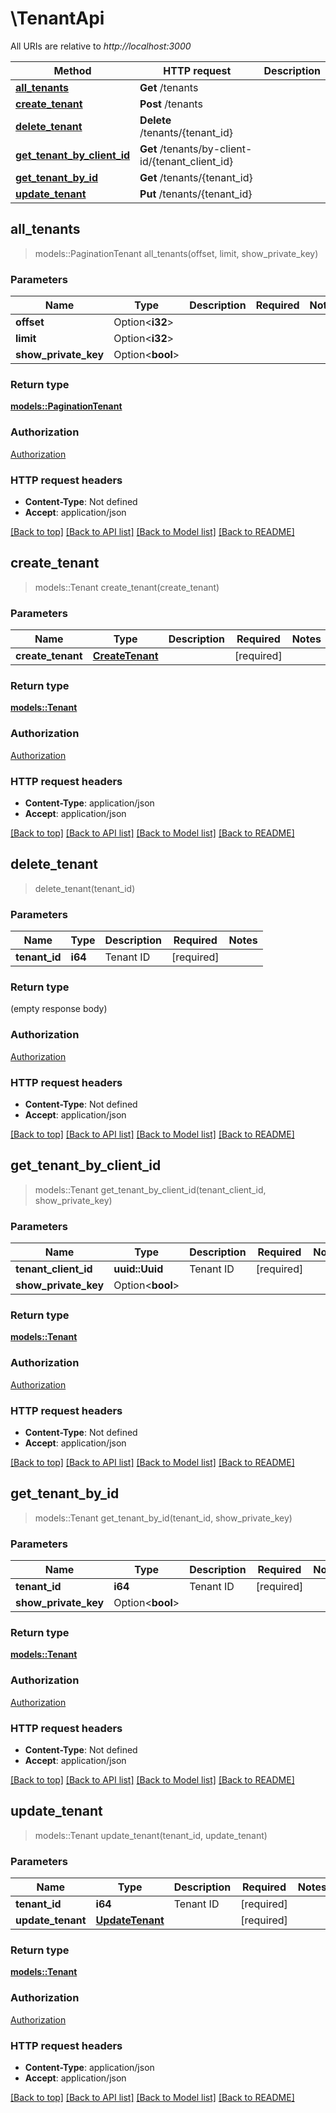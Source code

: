 # \TenantApi

All URIs are relative to *http://localhost:3000*

Method | HTTP request | Description
------------- | ------------- | -------------
[**all_tenants**](TenantApi.md#all_tenants) | **Get** /tenants | 
[**create_tenant**](TenantApi.md#create_tenant) | **Post** /tenants | 
[**delete_tenant**](TenantApi.md#delete_tenant) | **Delete** /tenants/{tenant_id} | 
[**get_tenant_by_client_id**](TenantApi.md#get_tenant_by_client_id) | **Get** /tenants/by-client-id/{tenant_client_id} | 
[**get_tenant_by_id**](TenantApi.md#get_tenant_by_id) | **Get** /tenants/{tenant_id} | 
[**update_tenant**](TenantApi.md#update_tenant) | **Put** /tenants/{tenant_id} | 



## all_tenants

> models::PaginationTenant all_tenants(offset, limit, show_private_key)


### Parameters


Name | Type | Description  | Required | Notes
------------- | ------------- | ------------- | ------------- | -------------
**offset** | Option<**i32**> |  |  |
**limit** | Option<**i32**> |  |  |
**show_private_key** | Option<**bool**> |  |  |

### Return type

[**models::PaginationTenant**](Pagination_Tenant.md)

### Authorization

[Authorization](../README.md#Authorization)

### HTTP request headers

- **Content-Type**: Not defined
- **Accept**: application/json

[[Back to top]](#) [[Back to API list]](../README.md#documentation-for-api-endpoints) [[Back to Model list]](../README.md#documentation-for-models) [[Back to README]](../README.md)


## create_tenant

> models::Tenant create_tenant(create_tenant)


### Parameters


Name | Type | Description  | Required | Notes
------------- | ------------- | ------------- | ------------- | -------------
**create_tenant** | [**CreateTenant**](CreateTenant.md) |  | [required] |

### Return type

[**models::Tenant**](Tenant.md)

### Authorization

[Authorization](../README.md#Authorization)

### HTTP request headers

- **Content-Type**: application/json
- **Accept**: application/json

[[Back to top]](#) [[Back to API list]](../README.md#documentation-for-api-endpoints) [[Back to Model list]](../README.md#documentation-for-models) [[Back to README]](../README.md)


## delete_tenant

> delete_tenant(tenant_id)


### Parameters


Name | Type | Description  | Required | Notes
------------- | ------------- | ------------- | ------------- | -------------
**tenant_id** | **i64** | Tenant ID | [required] |

### Return type

 (empty response body)

### Authorization

[Authorization](../README.md#Authorization)

### HTTP request headers

- **Content-Type**: Not defined
- **Accept**: application/json

[[Back to top]](#) [[Back to API list]](../README.md#documentation-for-api-endpoints) [[Back to Model list]](../README.md#documentation-for-models) [[Back to README]](../README.md)


## get_tenant_by_client_id

> models::Tenant get_tenant_by_client_id(tenant_client_id, show_private_key)


### Parameters


Name | Type | Description  | Required | Notes
------------- | ------------- | ------------- | ------------- | -------------
**tenant_client_id** | **uuid::Uuid** | Tenant ID | [required] |
**show_private_key** | Option<**bool**> |  |  |

### Return type

[**models::Tenant**](Tenant.md)

### Authorization

[Authorization](../README.md#Authorization)

### HTTP request headers

- **Content-Type**: Not defined
- **Accept**: application/json

[[Back to top]](#) [[Back to API list]](../README.md#documentation-for-api-endpoints) [[Back to Model list]](../README.md#documentation-for-models) [[Back to README]](../README.md)


## get_tenant_by_id

> models::Tenant get_tenant_by_id(tenant_id, show_private_key)


### Parameters


Name | Type | Description  | Required | Notes
------------- | ------------- | ------------- | ------------- | -------------
**tenant_id** | **i64** | Tenant ID | [required] |
**show_private_key** | Option<**bool**> |  |  |

### Return type

[**models::Tenant**](Tenant.md)

### Authorization

[Authorization](../README.md#Authorization)

### HTTP request headers

- **Content-Type**: Not defined
- **Accept**: application/json

[[Back to top]](#) [[Back to API list]](../README.md#documentation-for-api-endpoints) [[Back to Model list]](../README.md#documentation-for-models) [[Back to README]](../README.md)


## update_tenant

> models::Tenant update_tenant(tenant_id, update_tenant)


### Parameters


Name | Type | Description  | Required | Notes
------------- | ------------- | ------------- | ------------- | -------------
**tenant_id** | **i64** | Tenant ID | [required] |
**update_tenant** | [**UpdateTenant**](UpdateTenant.md) |  | [required] |

### Return type

[**models::Tenant**](Tenant.md)

### Authorization

[Authorization](../README.md#Authorization)

### HTTP request headers

- **Content-Type**: application/json
- **Accept**: application/json

[[Back to top]](#) [[Back to API list]](../README.md#documentation-for-api-endpoints) [[Back to Model list]](../README.md#documentation-for-models) [[Back to README]](../README.md)


